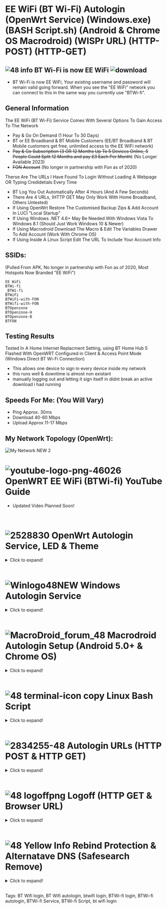 # EE WiFi (BT Wi-Fi) Autologin (OpenWrt Service) (Windows.exe) (BASH Script.sh) (Android & Chrome OS Macrodroid) (WISPr URL) (HTTP-POST) (HTTP-GET)


## ![48 info](https://user-images.githubusercontent.com/11254983/166980034-691be097-a101-43bb-b44e-646f04299b87.png) BT Wi-Fi is now EE WiFi  ![download](https://github.com/aidanmacgregor/BTWi-Fi_Autologin_-_OpenWrt_Linux_ChromeOS_Android_Macrodroid_Windows.EXE/assets/11254983/196d7a5b-e3d7-415b-bf05-893b2f4f55e4) 
- BT Wi-Fi is now EE WiFi, Your existing username and password will remain valid going forward. When you see the "EE WiFi" network you can connect to this in the same way you currently use "BTWi-fi". </br>


## General Information
The EE WiFi (BT Wi-Fi) Service Comes With Several Options To Gain Access To The Network<br/>

- Pay & Go On Demand (1 Hour To 30 Days)
- BT or EE Broadband & BT Mobile Customers (EE/BT Broadband & BT Mobile customers get free, unlimited access to the EE WiFi network)
- ~~Pay & Go Subscription (3 OR 12 Months Up To 5 Devices Online, 5 People Could Split 12 Months and pay £3 Each Per Month)~~ (No Longer Available 2023)
- ~~FON Account~~ (No longer in partnership with Fon as of 2020)

Therse Are The URLs I Have Found To Login Without Loading A Webpage OR Typing Credidetials Every Time<br/>

- BT Log You Out Automatically After 4 Hours (And A Few Seconds)
- There Are 4 URLs, (HTTP GET May Only Work With Home Broadband, Others Untested) 
- If Using OpenWrt Restore The Customised Backup Zips & Add Account In LUCI "Local Startup"
- If Using Windows .NET 4.6+ May Be Needed With Windows Vista To Windows 8.1 (Should Just Work Windows 10 & Newer)
- If Using Macrodroid Download The Macro & Edit The Variables Drawer To Add Account (Work With Chrome OS)
- If Using Inside A Linux Script Edit The URL To Include Your Account Info


## SSIDs:
(Pulled From APK, No longer in partnership with Fon as of 2020, Most Hotspots Now Branded "EE WiFi")
```
EE WiFi
BTWi-fi
_BTWi-fi
BTWiFi
BTWiFi-with-FON
BTWifi-with-FON
BTOpenzone
BTOpenzone-H
BTOpenzone-B
BTFON
```


## Testing Results
Tested In A Home Internet Replacment Setting, using BT Home Hub 5 Flashed With OpenWRT Configured in Client & Access Point Mode (Windows Direct BT Wi-Fi Connection)

- This allows one device to sign in every device inside my network <br/>
- this runs well & downtime is almost non existant <br/>
- manually logging out and letting it sign itself in didnt break an active download i had running


## Speeds For Me: (You Will Vary)
- Ping Approx. 30ms <br/>
- Download 40-60 Mbps <br/>
- Upload Approx 11-17 Mbps<br/>

## My Network Topology (OpenWrt):
![My Network NEW 2](https://github.com/aidanmacgregor/EE_WiFi-BT_WiFi-Autologin-OpenWrt-Linux-ChromeOS-Android-Windows.EXE/assets/11254983/7b0e7688-7e9c-4112-8a4f-b129276306d4)

# ![youtube-logo-png-46026](https://user-images.githubusercontent.com/11254983/164994883-0a78494e-ae24-4eee-bdbe-a165a7c7d890.png) OpenWRT EE WiFi (BTWi-fi) YouTube Guide
- Updated Video Planned Soon!
<br/>

# ![2528830](https://user-images.githubusercontent.com/11254983/164993973-1b534096-84a8-4785-bf39-ea177eea4274.png) OpenWrt Autologin Service, LED & Theme

<details>
  <summary>Click to expand!</summary><br/>
- Set Up OpenWrt With EE WiFi (BTWi-fi) & The Autologin Service, THEME & LED Service Also Availible


### ![48 info](https://user-images.githubusercontent.com/11254983/166980034-691be097-a101-43bb-b44e-646f04299b87.png) Install The tar.gz Files Using LUCI (System > Backup / Flash Firmware)
	
![Install](https://user-images.githubusercontent.com/11254983/173888569-542fbbdd-c7c9-41cf-8411-1eceed69610c.JPG)	

### Autologin Service (System > Startup)
	
![Startup (3)](https://user-images.githubusercontent.com/11254983/173452552-d591d1c8-edd6-460b-b9bf-39509da5fda1.JPG)

### Add Your Account (System > Startup > Local Startup)
	
![Local Startup (3)](https://user-images.githubusercontent.com/11254983/173452553-e6a26dde-2d85-478a-9c94-22dde81a19fc.JPG)

### ![10254536-48](https://github.com/aidanmacgregor/BTWi-Fi_Autologin_-_OpenWrt_Linux_ChromeOS_Android_Macrodroid_Windows.EXE/assets/11254983/60b4e9d1-52d9-4805-882f-16e90f6f60a4) OpenWrt Code & Downloads
    
[Login Service](https://github.com/aidanmacgregor/BTWi-Fi_Autologin_-_OpenWRT)
    
[LED Service](https://github.com/aidanmacgregor/BTWi-Fi_Autologin_-_OpenWRT/tree/main/OpenWrt%20Themes%20%26%20LED%20Service/OpenWrt%20LED%20Service)
    
[Themes](https://github.com/aidanmacgregor/BTWi-Fi_Autologin_-_OpenWRT/tree/main/OpenWrt%20Themes%20%26%20LED%20Service/OpenWrt%20Theme)
    
  </details><br/>


# ![Winlogo48NEW](https://user-images.githubusercontent.com/11254983/173395338-8a7c71f5-caf0-45e8-bb6f-0574fd4ec867.png) Windows Autologin Service

<details>
  <summary>Click to expand!</summary><br/>

- Automatic Login, Start On Boot, Always Online, Minimise System To Tray
- Works On All Windows 10 & Newer As Is
- Windows Vista, 7, 8 & 8.1 Needs .net 4.6 to be manually installed
- First Attempt At Making Windows Software

## Windows GUI
![BT Wi-Fi Windows App](https://user-images.githubusercontent.com/11254983/184173045-f6e5ce51-4128-44fb-9964-eadcf718cf71.png)
  
## ![48 info](https://user-images.githubusercontent.com/11254983/166980034-691be097-a101-43bb-b44e-646f04299b87.png) Features:
- New UI Design [[NEW v4]]
- Automatic Login To UK Wide BT Wi-Fi Hotspots
- Tray Icon Double Click To Restore & Minnimise [[NEW v5]]
- Tray Icon Will Bring Window To Front Focus [[NEW v5]]
- Close Will Minimise To Tray (Exit By Using Right Click On Tray Icon, This WONT Run The Log Out URL, If Log Out Is Needed Thet Stop Service First) [[NEW v4]]
- Tray Icon Changes (Red & Green) To Reflect Current Internet Status Status (Reccomend Dragging Moving It To always Show Next To Wi-Fi Icom) [[NEW v4]]
- Auto Run Regestery Key & Start Service At Boot Option
- Saves State & Settings Instsantly When Changing Allowing For Reboot etc... Without loosing Settings [[NEW v4]]
- Http Response Based Sucsess Check Text Box (Indicates Login Sucsess, No Bt Wi-Fi/Internet, Wrong Username OR Password/Account Type)
- BT Wi-Fi Map Link Included [[NEW v4]]
- Status Indicators For Running & Internet
- Login Count
- Logoff URL is Run On Stop Service (About 10 Second Delay On BT Side Fr Logout To Stop Internet)
- HTTP Post Request Used For Login & Logout
- Complete rewrite, import should work work visual studio [[NEW v4]]

## ![10254536-48](https://github.com/aidanmacgregor/BTWi-Fi_Autologin_-_OpenWrt_Linux_ChromeOS_Android_Macrodroid_Windows.EXE/assets/11254983/60b4e9d1-52d9-4805-882f-16e90f6f60a4) Windows Code & Downloads
[Login Service](https://github.com/aidanmacgregor/BT-Wi-Fi-Autologin-Windows)
</details><br/>


# ![MacroDroid_forum_48](https://user-images.githubusercontent.com/11254983/164982041-be7d0dd7-5c9a-4b24-a5a4-4e8f82a17bc5.png) Macrodroid Autologin Setup (Android 5.0+ & Chrome OS)
<details>
  <summary>Click to expand!</summary><br/>
- Automatic Login From An Android Device, With Alway Online, Charging Only Mode, Track The Number Of Logins & See How To Set Android Up As Wi-Fi Repeater 

## ![48 info](https://user-images.githubusercontent.com/11254983/166980034-691be097-a101-43bb-b44e-646f04299b87.png) Downoad From Play Store Template Availible In The Macrodroid Template Store!

![Screenshot_20220502-194637_MacroDroid](https://user-images.githubusercontent.com/11254983/166310061-5c8bb11f-a9ec-429a-aa6c-8796fb5f5a72.jpg)
  
## Macrodroid GUI (Edit Settings & Add Account Here)
<details>
  <summary>Click to expand!</summary><br/>
Settings & Information Here
<br/>
<br/>
	  
![3  Screenshot_20220415-230400_MacroDroid_copy_640x1422](https://user-images.githubusercontent.com/11254983/163649231-921d6e70-86e0-46d0-8064-635d2b450ab8.png) <br/>
 </details><br/>
	
## ![10254536-48](https://github.com/aidanmacgregor/BTWi-Fi_Autologin_-_OpenWrt_Linux_ChromeOS_Android_Macrodroid_Windows.EXE/assets/11254983/60b4e9d1-52d9-4805-882f-16e90f6f60a4) Android Code & Downloads

[Login Service](https://github.com/aidanmacgregor/BTWi-Fi_Autologin_-_Android_ChromeOS_Macrodroid)

   </details>	
   
   </details>
	</details><br/>


# ![48 terminal-icon copy](https://user-images.githubusercontent.com/11254983/164985283-235c64c3-415e-4cb1-8ce9-8967c23add8e.png) Linux Bash Script
<details>
  <summary>Click to expand!</summary><br/>

- This is a shell script to automate the sign in and always remain connected to EE WiFi (BTWi-fi), Designed To Be Light, Simple & fast
    
## Terminal Running
![WSL2](https://user-images.githubusercontent.com/11254983/173451001-cce58162-7475-4322-9744-fb842ce40209.JPG)

## ![10254536-48](https://github.com/aidanmacgregor/BTWi-Fi_Autologin_-_OpenWrt_Linux_ChromeOS_Android_Macrodroid_Windows.EXE/assets/11254983/60b4e9d1-52d9-4805-882f-16e90f6f60a4) Linux Code & Download
[Login Service](https://github.com/aidanmacgregor/BTWi-Fi_Autologin_-_Linux)
    
 </details><br/>


# ![2834255-48](https://github.com/aidanmacgregor/BTWi-Fi_Autologin_-_OpenWrt_Linux_ChromeOS_Android_Macrodroid_Windows.EXE/assets/11254983/58ee927b-880c-443b-84f2-1942aebbf042) Autologin URLs (HTTP POST & HTTP GET)

<details>
  <summary>Click to expand!</summary><br/>

- The RAW URLs the BT Service Uses To Login


## ![4700146-48](https://github.com/aidanmacgregor/BTWi-Fi_Autologin_-_OpenWrt_Linux_ChromeOS_Android_Macrodroid_Windows.EXE/assets/11254983/c71ee156-bd31-478b-b793-3ee025fe27e8) HTTP POST
<details>
  <summary>Click to expand!</summary><br/>

- HTTP POST URLs, These Should Work With All Account Types (EE Broadband Unknown)

### ![48 green icon](https://user-images.githubusercontent.com/11254983/164984530-03352fa6-2b61-427a-b92c-911b60fee1bb.png) Secure HTTP POST (With SSL Certificate)

(Normal Login Does NOT Work With Other DNS Settings EG. Google DNS)
- BT Home Broadband:
```
wget --no-check-certificate -O /dev/null --post-data "username=EMAIL&password=PASSWORD" https://www.btwifi.com:8443/tbbLogon
```
```
wget --no-check-certificate -O /dev/null --post-data "username=EMAIL&password=PASSWORD" https://ee-wifi.ee.co.uk/tbbLogon
```
  
- EE Wi-Fi (Pay & Go):
```
wget --no-check-certificate -O /dev/null --post-data "username=EMAIL&password=PASSWORD" https://www.btwifi.com:8443/ante
```
```
wget --no-check-certificate -O /dev/null --post-data "username=EMAIL&password=PASSWORD" https://ee-wifi.ee.co.uk/ante
```
  
- BT Buisness Broadband:
```
wget --no-check-certificate -O /dev/null --post-data "username=EMAIL&password=PASSWORD" https://www.btwifi.com:8443/ante?partnerNetwork=btb
```
```
wget --no-check-certificate -O /dev/null --post-data "username=EMAIL&password=PASSWORD" https://ee-wifi.ee.co.uk/ante?partnerNetwork=btb
```
<br/>

### ![48 red icon](https://user-images.githubusercontent.com/11254983/164984548-c5ebaa6f-e76a-4752-8700-ed836cc31165.png) Insecure HTTP POST (Must Allow Any Certificate)

(SSL Error, Works With Other DNS Settings EG. Google DNS)
- BT Home Broadband:
```
wget --no-check-certificate -O /dev/null --post-data "username=EMAIL&password=PASSWORD" https://192.168.23.21:8443/tbbLogon
```
```
wget --no-check-certificate -O /dev/null --post-data "username=EMAIL&password=PASSWORD" https://217.39.0.50/tbbLogon
```
```
wget --no-check-certificate -O /dev/null --post-data "username=EMAIL&password=PASSWORD" https://109.144.192.50/tbbLogon
```
  
- EE Wi-Fi (Pay & Go):
```
wget --no-check-certificate -O /dev/null --post-data "username=EMAIL&password=PASSWORD" https://192.168.23.21:8443/ante
```
```
wget --no-check-certificate -O /dev/null --post-data "username=EMAIL&password=PASSWORD" https://217.39.0.50/ante
```
```
wget --no-check-certificate -O /dev/null --post-data "username=EMAIL&password=PASSWORD" https://109.144.192.50/ante
```
  
- BT Buisness Broadband:
```
wget --no-check-certificate -O /dev/null --post-data "username=EMAIL&password=PASSWORD" https://www.btwifi.com:8443/ante?partnerNetwork=btb
```
```
wget --no-check-certificate -O /dev/null --post-data "username=EMAIL&password=PASSWORD" https://217.39.0.50/ante?partnerNetwork=btb
```
```
wget --no-check-certificate -O /dev/null --post-data "username=EMAIL&password=PASSWORD" https://109.144.192.50/ante?partnerNetwork=btb
```

</details>


## ![2555544-48](https://github.com/aidanmacgregor/BTWi-Fi_Autologin_-_OpenWrt_Linux_ChromeOS_Android_Macrodroid_Windows.EXE/assets/11254983/8837a11b-f942-4ee2-85c8-d6ed1384f327) HTTP GET (Browser URL bar)
<details>
  <summary>Click to expand!</summary><br/>

- HTTP GET URLs, This Has Been Tested With Home Broadband Accounts, Others Unknown

### ![48 green icon](https://user-images.githubusercontent.com/11254983/164993018-7814c4d6-baee-4602-aae1-a9def39702cd.png) Secure HTTP GET (With SSL Certificate)

(Normal Login, Does NOT Work With Other DNS Settings EG. Google DNS) <br/>

- https://www.btwifi.com:8443/wbacOpen?username=EMAIL&password=PASSWORD
- https://ee-wifi.ee.co.uk/wbacOpen?username=EMAIL&password=PASSWORD

### ![48 red icon](https://user-images.githubusercontent.com/11254983/164984548-c5ebaa6f-e76a-4752-8700-ed836cc31165.png) Insecure HTTP GET (Must Allow Any Certificate)

(SSL Error in Browser, Works With Other DNS Settings EG. Google DNS) <br/>

- https://192.168.23.21:8443/wbacOpen?username=EMAIL&password=PASSWORD
- https://217.39.0.50/wbacOpen?username=EMAIL&password=PASSWORD
- https://109.144.192.50/wbacOpen?username=EMAIL&password=PASSWORD

 
  </details>
</details><br/>


# ![48 logoffpng](https://user-images.githubusercontent.com/11254983/164995694-4273493d-8bb6-4df4-91b4-ba90b926ce6c.png) Logoff (HTTP GET & Browser URL)
<details>
  <summary>Click to expand!</summary><br/>

- These URLs can be used to manually log out

### ![48 green icon](https://user-images.githubusercontent.com/11254983/164993018-7814c4d6-baee-4602-aae1-a9def39702cd.png) Secure Page

(Normal Logoff, Does NOT Work With Other DNS Settings EG. Google DNS) <br/>

- https://www.btwifi.com:8443/accountLogoff/home?confirmed=true
- https://ee-wifi.ee.co.uk/accountLogoff/home?confirmed=true

### ![48 red icon](https://user-images.githubusercontent.com/11254983/164984548-c5ebaa6f-e76a-4752-8700-ed836cc31165.png) Insecure
    
(SSL Error in Browser, Works With Other DNS Settings EG. Google DNS) <br/>

- https://192.168.23.21:8443/accountLogoff/home?confirmed=true
- https://217.39.0.50/accountLogoff/home?confirmed=true
- https://109.144.192.50/accountLogoff/home?confirmed=true

</details><br/>


# ![48 Yellow Info](https://user-images.githubusercontent.com/11254983/164985697-861a5a64-e88a-4279-a317-13859676e50e.png) Rebind Protection & Alternatave DNS (Safesearch Remove)
 
 <details>
  <summary>Click to expand!</summary><br/>

- Useful Info (OpenWrt Guide Already Included These Steps)<br/>

- Rebind Protection Needs To Be "OFF" To Load The Login Page Using Browser "btwifi.com:8443"
- To Use Rebind Protection "ON" (OpenWrt Default) Use The Insecure URLs (Cert Warning) "192.168.23.21:8443"

## Im Using Google DNS on the internal network To Remove Forced Google Safe Search

- Chose Network > Interfaces From The Menu
- EDIT the LAN Interface<br/>

![Interfaces](https://user-images.githubusercontent.com/11254983/173432696-46497af9-22af-4df6-99eb-12e17bb6f4b9.JPG)

- Open DHCP Server Tab, Advanced, Under DHCP-Options ADD
```
6,8.8.8.8,8.8.4.4
```
 ![dhcp options](https://user-images.githubusercontent.com/11254983/173432775-b3fa400d-aca2-465f-9096-86213073847f.JPG)

</details><br/>


Tags: BT Wifi login, BT Wifi autologin, btwifi login, BTWi-fi login, BTWi-fi autologin, BTWi-fi Service, BTWi-fi Script, bt wifi login
